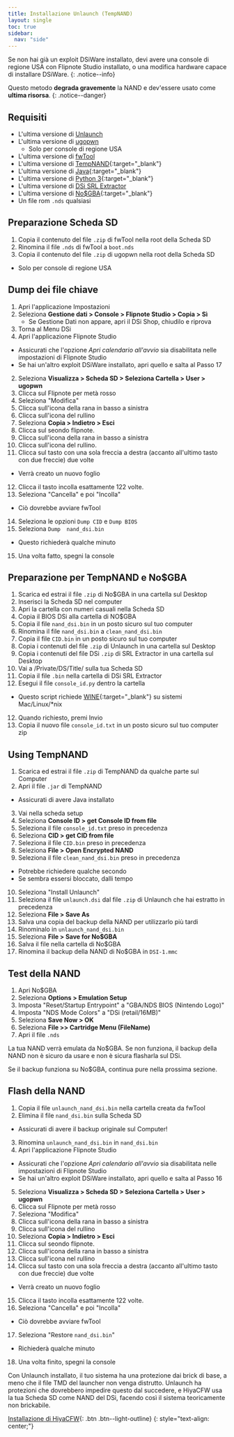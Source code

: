 ```yaml
---
title: Installazione Unlaunch (TempNAND)
layout: single
toc: true
sidebar:
  nav: "side"
---
```


Se non hai già un exploit DSiWare installato, devi avere una console di regione USA con Flipnote Studio installato, o una modifica hardware capace di installare DSiWare.
{: .notice--info}

Questo metodo **degrada gravemente** la NAND e dev'essere usato come **ultima risorsa**.
{: .notice--danger}

## Requisiti

- L'ultima versione di [Unlaunch](http://problemkaputt.de/unlaunch.zip)
- L'ultima versione di [ugopwn](/assets/files/ugopwn.zip)
  - Solo per console di regione USA
- L'ultima versione di [fwTool](/assets/files/fwTool_1.6.zip)
- L'ultima versione di [TempNAND](https://github.com/ThisIsDaAccount/TempNand/releases/latest){:target="_blank"}
- L'ultima versione di [Java](https://java.com/en/download/){:target="_blank"}
- L'ultima versione di [Python 3](https://www.python.org/downloads/){:target="_blank"}
- L'ultima versione di [DSi SRL Extractor](/assets/files/dsi_srl_extract.zip)
- L'ultima versione di [No$GBA](http://problemkaputt.de/gba.htm){:target="_blank"}
- Un file rom `.nds` qualsiasi

## Preparazione Scheda SD

1. Copia il contenuto del file `.zip` di fwTool nella root della Scheda SD
2. Rinomina il file `.nds` di fwTool a `boot.nds`
3. Copia il contenuto del file `.zip` di ugopwn nella root della Scheda SD
  - Solo per console di regione USA

## Dump dei file chiave

1. Apri l'applicazione Impostazioni
2. Seleziona **Gestione dati > Console > Flipnote Studio > Copia > Sì**
	- Se Gestione Dati non appare, apri il DSi Shop, chiudilo e riprova
3. Torna al Menu DSi
1. Apri l'applicazione Flipnote Studio
  - Assicurati che l'opzione *Apri calendario all'avvio* sia disabilitata nelle impostazioni di Flipnote Studio
  - Se hai un'altro exploit DSiWare installato, apri quello e salta al Passo 17
2. Seleziona **Visualizza > Scheda SD > Seleziona Cartella > User > ugopwn**
3. Clicca sul Flipnote per metà rosso
4. Seleziona "Modifica"
5. Clicca sull'icona della rana in basso a sinistra
6. Clicca sull'icona del rullino
7. Seleziona **Copia > Indietro > Esci**
8. Clicca sul seondo flipnote.
9. Clicca sull'icona della rana in basso a sinistra
10. Clicca sull'icona del rullino.
11. Clicca sul tasto con una sola freccia a destra (accanto all'ultimo tasto con due freccie) due volte
  - Verrà creato un nuovo foglio
12. Clicca il tasto incolla esattamente 122 volte.
13. Seleziona "Cancella" e poi "Incolla"
  - Ciò dovrebbe avviare fwTool
14. Seleziona le opzioni `Dump CID` e `Dump BIOS`
15. Seleziona `Dump  nand_dsi.bin`
  - Questo richiederà qualche minuto
15. Una volta fatto, spegni la console

## Preparazione per TempNAND e No$GBA

1. Scarica ed estrai il file `.zip` di No$GBA in una cartella sul Desktop
2. Inserisci la Scheda SD nel computer
3. Apri la cartella con numeri casuali nella Scheda SD
4. Copia il BIOS DSi alla cartella di NO$GBA
4. Copia il file `nand_dsi.bin` in un posto sicuro sul tuo computer
5. Rinomina il file `nand_dsi.bin` a `clean_nand_dsi.bin`
6. Copia il file `CID.bin` in un posto sicuro sul tuo computer
7. Copia i contenuti del file `.zip` di Unlaunch in una cartella sul Desktop
8. Copia i contenuti del file DSi `.zip` di SRL Extractor in una cartella sul Desktop
9. Vai a /Private/DS/Title/ sulla tua Scheda SD
10. Copia il file `.bin` nella cartella di DSi SRL Extractor
11. Esegui il file `console_id.py` dentro la cartella
  - Questo script richiede [WINE](https://www.winehq.org/){:target="_blank"} su sistemi Mac/Linux/*nix
12. Quando richiesto, premi Invio
13. Copia il nuovo file `console_id.txt` in un posto sicuro sul tuo computer
zip
## Using TempNAND

1. Scarica ed estrai il file `.zip` di TempNAND da qualche parte sul Computer
2. Apri il file `.jar` di TempNAND
  - Assicurati di avere Java installato
3. Vai nella scheda setup
4. Seleziona **Console ID > get Console ID from file**
5. Seleziona il file `console_id.txt` preso in precedenza
6. Seleziona **CID > get CID from file**
7. Seleziona il file `CID.bin` preso in precedenza
8. Seleziona **File > Open Encrypted NAND**
9. Seleziona il file `clean_nand_dsi.bin` preso in precedenza
  - Potrebbe richiedere qualche secondo
  - Se sembra essersi bloccato, dalli tempo
10. Seleziona "Install Unlaunch"
11. Seleziona il file `unlaunch.dsi` dal file `.zip` di Unlaunch che hai estratto in precedenza
12. Seleziona **File > Save As**
13. Salva una copia del backup della NAND per utilizzarlo più tardi
14. Rinominalo in `unlaunch_nand_dsi.bin`
15. Seleziona **File > Save for No$GBA**
16. Salva il file nella cartella di No$GBA
17. Rinomina il backup della NAND di No$GBA in `DSI-1.mmc`

## Test della NAND

1. Apri No$GBA
2. Seleziona **Options > Emulation Setup**
3. Imposta "Reset/Startup Entrypoint" a "GBA/NDS BIOS (Nintendo Logo)"
4. Imposta "NDS Mode Colors" a "DSi (retail/16MB)"
5. Seleziona **Save Now > OK**
6. Seleziona **File >> Cartridge Menu (FileName)**
7. Apri il file `.nds`

La tua NAND verrà emulata da No$GBA. Se non funziona, il backup della NAND non è sicuro da usare e non è sicura flasharla sul DSi.

Se il backup funziona su No$GBA, continua pure nella prossima sezione.

## Flash della NAND

1. Copia il file `unlaunch_nand_dsi.bin` nella cartella creata da fwTool
2. Elimina il file `nand_dsi.bin` sulla Scheda SD
  - Assicurati di avere il backup originale sul Computer!
3. Rinomina `unlaunch_nand_dsi.bin` in `nand_dsi.bin`
4. Apri l'applicazione Flipnote Studio
  - Assicurati che l'opzione *Apri calendario all'avvio* sia disabilitata nelle impostazioni di Flipnote Studio
  - Se hai un'altro exploit DSiWare installato, apri quello e salta al Passo 16
5. Seleziona **Visualizza > Scheda SD > Seleziona Cartella > User > ugopwn**
6. Clicca sul Flipnote per metà rosso
7. Seleziona "Modifica"
8. Clicca sull'icona della rana in basso a sinistra
9. Clicca sull'icona del rullino
10. Seleziona **Copia > Indietro > Esci**
11. Clicca sul seondo flipnote.
12. Clicca sull'icona della rana in basso a sinistra
13. Clicca sull'icona nel rullino
14. Clicca sul tasto con una sola freccia a destra (accanto all'ultimo tasto con due freccie) due volte
  - Verrà creato un nuovo foglio
15. Clicca il tasto incolla esattamente 122 volte.
16. Seleziona "Cancella" e poi "Incolla"
  - Ciò dovrebbe avviare fwTool
17. Seleziona "Restore `nand_dsi.bin`"
  - Richiederà qualche minuto
18. Una volta finito, spegni la console

Con Unlaunch installato, il tuo sistema ha una protezione dai brick di base, a meno che il file TMD del launcher non venga distrutto. Unlaunch ha protezioni che dovrebbero impedire questo dal succedere, e HiyaCFW usa la tua Scheda SD come NAND del DSi, facendo così il sistema teoricamente non brickabile.

[Installazione di HiyaCFW](/guide/installing-hiyacfw){: .btn .btn--light-outline}
{: style="text-align: center;"}
